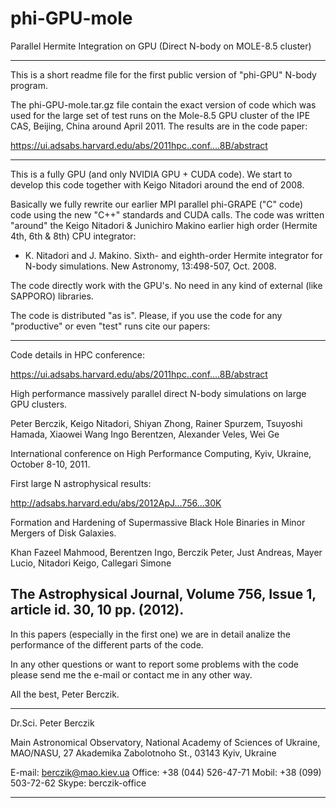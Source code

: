 # phi-GPU-mole
Parallel Hermite Integration on GPU (Direct N-body on MOLE-8.5 cluster)

-----------------------------------------------------------
This is a short readme file for the first public version of 
"phi-GPU" N-body program.

The phi-GPU-mole.tar.gz file contain the exact version of 
code which was used for the large set of test runs on the 
Mole-8.5 GPU cluster of the IPE CAS, Beijing, China 
around April 2011. The results are in the code paper:

https://ui.adsabs.harvard.edu/abs/2011hpc..conf....8B/abstract

-----------------------------------------------------------

This is a fully GPU (and only NVIDIA GPU + CUDA code). We 
start to develop this code together with Keigo Nitadori 
around the end of 2008. 

Basically we fully rewrite our earlier MPI parallel phi-GRAPE 
("C" code) code using the new "C++" standards and CUDA calls. 
The code was written "around" the Keigo Nitadori & Junichiro 
Makino earlier high order (Hermite 4th, 6th & 8th) CPU 
integrator:

- K. Nitadori and J. Makino. Sixth- and eighth-order
  Hermite integrator for N-body simulations. 
  New Astronomy, 13:498-507, Oct. 2008.

The code directly work with the GPU's. No need in any kind 
of external (like SAPPORO) libraries. 

The code is distributed "as is". Please, if you use the code for 
any "productive" or even "test" runs cite our papers: 

-----------------------------------------------------------
Code details in HPC conference:

   https://ui.adsabs.harvard.edu/abs/2011hpc..conf....8B/abstract

   High performance massively parallel direct N-body
   simulations on large GPU clusters.

   Peter Berczik, Keigo Nitadori, Shiyan Zhong, 
   Rainer Spurzem, Tsuyoshi Hamada, Xiaowei Wang
   Ingo Berentzen, Alexander Veles, Wei Ge

   International conference on High Performance Computing,
   Kyiv, Ukraine, October 8-10, 2011.

First large N astrophysical results:

   http://adsabs.harvard.edu/abs/2012ApJ...756...30K

   Formation and Hardening of Supermassive Black Hole 
   Binaries in Minor Mergers of Disk Galaxies.

   Khan Fazeel Mahmood, Berentzen Ingo, Berczik Peter,
   Just Andreas, Mayer Lucio, Nitadori Keigo, Callegari Simone

   The Astrophysical Journal, Volume 756, Issue 1, article 
   id. 30, 10 pp. (2012). 
------------------------------------------------------------

In this papers (especially in the first one) we are in detail 
analize the performance of the different parts of the code.

In any other questions or want to report some problems with the 
code please send me the e-mail or contact me in any other way. 

All the best, Peter Berczik.

*****************************************
Dr.Sci. Peter Berczik

Main Astronomical Observatory, National Academy of Sciences of Ukraine, 
MAO/NASU, 27 Akademika Zabolotnoho St., 03143 Kyiv, Ukraine

E-mail: berczik@mao.kiev.ua
Office: +38 (044) 526-47-71
Mobil:  +38 (099) 503-72-62
Skype:  berczik-office
*****************************************

